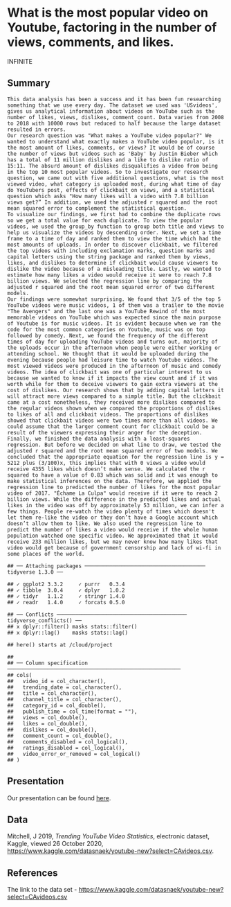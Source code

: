 What is the most popular video on Youtube, factoring in the number of
views, comments, and likes.
================
INFINITE

## Summary

    This data analysis has been a success and it has been fun researching something that we use every day. The dataset we used was 'USvideos', gives us analytical information about videos on YouTube such as the number of likes, views, dislikes, comment_count. Data varies from 2008 to 2018 with 10000 rows but reduced to half because the large dataset resulted in errors.
    Our research question was "What makes a YouTube video popular?" We wanted to understand what exactly makes a YouTube video popular, is it the most amount of likes, comments, or views? It would be of course the number of views but videos such as 'Baby' by Justin Bieber which has a total of 11 million dislikes and a like to dislike ratio of 15:11. The absurd amount of dislikes disqualifies a video from being in the top 10 most popular videos. So to investigate our research question, we came out with five additional questions, what is the most viewed video, what category is uploaded most, during what time of day do YouTubers post, effects of clickbait on views, and a statistical question which asks "How many likes will a video with 7.8 billion views get?” In addition, we used the adjusted r squared and the root mean squared error to complement the statistical question.
    To visualize our findings, we first had to combine the duplicate rows so we get a total value for each duplicate. To view the popular videos, we used the group_by function to group both title and views to help us visualize the videos by descending order. Next, we set a time frame to a time of day and ranked them to view the time which had the most amounts of uploads. In order to discover clickbait, we filtered the top videos with including exclamation marks, question marks and capital letters using the string package and ranked them by views, likes, and dislikes to determine if clickbait would cause viewers to dislike the video because of a misleading title. Lastly, we wanted to estimate how many likes a video would receive it were to reach 7.8 billion views. We selected the regression line by comparing the adjusted r squared and the root mean squared error of two different models.
    Our findings were somewhat surprising. We found that 3/5 of the top 5 YouTube videos were music videos, 1 of them was a trailer to the movie "The Avengers" and the last one was a YouTube Rewind of the most memorable videos on YouTube which was expected since the main purpose of Youtube is for music videos. It is evident because when we ran the code for the most common categories on Youtube, music was on top followed by comedy. Next, we found the frequency of the different times of day for uploading YouTube videos and turns out, majority of the uploads occur in the afternoon when people were either working or attending school. We thought that it would be uploaded during the evening because people had leisure time to watch Youtube videos. The most viewed videos were produced in the afternoon of music and comedy videos. The idea of clickbait was one of particular interest to us because we wanted to know if it impacts the view count and if it was worth while for them to deceive viewers to gain extra viewers at the cost of dislikes. Our research shows that by adding capital letters it will attract more views compared to a simple title. But the clickbait came at a cost nonetheless, they received more dislikes compared to the regular videos shown when we compared the proportions of dislikes to likes of all and clickbait videos. The proportions of dislikes showed that clickbait videos were two times more than all videos. We could assume that the larger comment count for clickbait could be a result of the viewers expressing their anger for the deception. Finally, we finished the data analysis with a least-squares regression. But before we decided on what line to draw, we tested the adjusted r squared and the root mean squared error of two models. We concluded that the appropriate equation for the regression line is y = 5212 plus (3/100)x, this implies that with 0 views a video would receive 4355 likes which doesn’t make sense. We calculated the r squared to have a value of 0.83 which was solid and it was enough to make statistical inferences on the data. Therefore, we applied the regression line to predicted the number of likes for the most popular video of 2017. "Échame La Culpa" would receive if it were to reach 2 billion views. While the difference in the predicted likes and actual likes in the video was off by approximately 53 million, we can infer a few things. People re-watch the video plenty of times which doesn't let them re-like the video or they don’t have a Google account which doesn’t allow them to like. We also used the regression line to predict the number of likes a video would receive if the whole human population watched one specific video. We approximated that it would receive 233 million likes, but we may never know how many likes that video would get because of government censorship and lack of wi-fi in some places of the world. 

    ## ── Attaching packages ─────────────────────────────────────── tidyverse 1.3.0 ──

    ## ✓ ggplot2 3.3.2     ✓ purrr   0.3.4
    ## ✓ tibble  3.0.4     ✓ dplyr   1.0.2
    ## ✓ tidyr   1.1.2     ✓ stringr 1.4.0
    ## ✓ readr   1.4.0     ✓ forcats 0.5.0

    ## ── Conflicts ────────────────────────────────────────── tidyverse_conflicts() ──
    ## x dplyr::filter() masks stats::filter()
    ## x dplyr::lag()    masks stats::lag()

    ## here() starts at /cloud/project

    ## 
    ## ── Column specification ────────────────────────────────────────────────────────
    ## cols(
    ##   video_id = col_character(),
    ##   trending_date = col_character(),
    ##   title = col_character(),
    ##   channel_title = col_character(),
    ##   category_id = col_double(),
    ##   publish_time = col_time(format = ""),
    ##   views = col_double(),
    ##   likes = col_double(),
    ##   dislikes = col_double(),
    ##   comment_count = col_double(),
    ##   comments_disabled = col_logical(),
    ##   ratings_disabled = col_logical(),
    ##   video_error_or_removed = col_logical()
    ## )

## Presentation

Our presentation can be found [here](presentation/presentation.html).

## Data

Mitchell, J 2019, *Trending YouTube Video Statistics*, electronic
dataset, Kaggle, viewed 26 October 2020,
<https://www.kaggle.com/datasnaek/youtube-new?select=CAvideos.csv>.

## References

The link to the data set -
<https://www.kaggle.com/datasnaek/youtube-new?select=CAvideos.csv>
